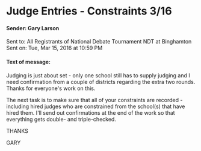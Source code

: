 # Judge Entries - Constraints 3/16

#### Sender:	Gary Larson
Sent to:	All Registrants of National Debate Tournament NDT at Binghamton
Sent on:	Tue, Mar 15, 2016 at 10:59 PM
#### Text of message:
Judging is just about set - only one school still has to supply judging and I need confirmation from a couple of districts regarding the extra two rounds.  Thanks for everyone's work on this.

The next task is to make sure that all of your constraints are recorded - including hired judges who are constrained from the school(s) that have hired them.  I'll send out confirmations at the end of the work so that everything gets double- and triple-checked.

THANKS

GARY